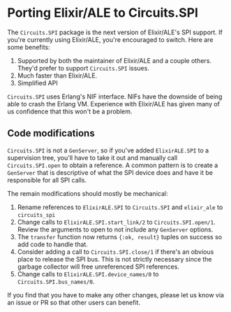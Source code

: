# Porting Elixir/ALE to Circuits.SPI

The `Circuits.SPI` package is the next version of Elixir/ALE's SPI support.
If you're currently using Elixir/ALE, you're encouraged to switch. Here are some
benefits:

1. Supported by both the maintainer of Elixir/ALE and a couple others. They'd
   prefer to support `Circuits.SPI` issues.
2. Much faster than Elixir/ALE.
3. Simplified API

`Circuits.SPI` uses Erlang's NIF interface. NIFs have the downside of being able
to crash the Erlang VM. Experience with Elixir/ALE has given many of us
confidence that this won't be a problem.

## Code modifications

`Circuits.SPI` is not a `GenServer`, so if you've added `ElixirALE.SPI` to a
supervision tree, you'll have to take it out and manually call
`Circuits.SPI.open` to obtain a reference. A common pattern is to create a
`GenServer` that is descriptive of what the SPI device does and have it be
responsible for all SPI calls.

The remain modifications should mostly be mechanical:

1. Rename references to `ElixirALE.SPI` to `Circuits.SPI` and `elixir_ale`
   to `circuits_spi`
2. Change calls to `ElixirALE.SPI.start_link/2` to `Circuits.SPI.open/1`.
   Review the arguments to open to not include any `GenServer` options.
3. The `transfer` function now returns `{:ok, result}` tuples on
   success so add code to handle that. 
4. Consider adding a call to `Circuits.SPI.close/1` if there's an obvious place
   to release the SPI bus. This is not strictly necessary since the garbage
   collector will free unreferenced SPI references.
5. Change calls to `ElixirALE.SPI.device_names/0` to `Circuits.SPI.bus_names/0`.

If you find that you have to make any other changes, please let us know via an
issue or PR so that other users can benefit.
